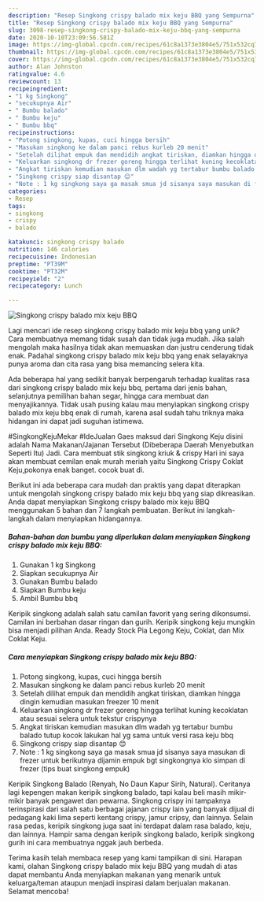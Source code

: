 ```yaml
---
description: "Resep Singkong crispy balado mix keju BBQ yang Sempurna"
title: "Resep Singkong crispy balado mix keju BBQ yang Sempurna"
slug: 3098-resep-singkong-crispy-balado-mix-keju-bbq-yang-sempurna
date: 2020-10-10T23:09:56.581Z
image: https://img-global.cpcdn.com/recipes/61c8a1373e3804e5/751x532cq70/singkong-crispy-balado-mix-keju-bbq-foto-resep-utama.jpg
thumbnail: https://img-global.cpcdn.com/recipes/61c8a1373e3804e5/751x532cq70/singkong-crispy-balado-mix-keju-bbq-foto-resep-utama.jpg
cover: https://img-global.cpcdn.com/recipes/61c8a1373e3804e5/751x532cq70/singkong-crispy-balado-mix-keju-bbq-foto-resep-utama.jpg
author: Alan Johnston
ratingvalue: 4.6
reviewcount: 13
recipeingredient:
- "1 kg Singkong"
- "secukupnya Air"
- " Bumbu balado"
- " Bumbu keju"
- " Bumbu bbq"
recipeinstructions:
- "Potong singkong, kupas, cuci hingga bersih"
- "Masukan singkong ke dalam panci rebus kurleb 20 menit"
- "Setelah dilihat empuk dan mendidih angkat tiriskan, diamkan hingga dingin kemudian masukan freezer 10 menit"
- "Keluarkan singkong dr frezer goreng hingga terlihat kuning kecoklatan atau sesuai selera untuk tekstur crispynya"
- "Angkat tiriskan kemudian masukan dlm wadah yg tertabur bumbu balado tutup kocok lakukan hal yg sama untuk versi rasa keju bbq"
- "Singkong crispy siap disantap 😊"
- "Note : 1 kg singkong saya ga masak smua jd sisanya saya masukan di frezer untuk berikutnya dijamin empuk bgt singkongnya klo simpan di frezer (tips buat singkong empuk)"
categories:
- Resep
tags:
- singkong
- crispy
- balado

katakunci: singkong crispy balado 
nutrition: 146 calories
recipecuisine: Indonesian
preptime: "PT39M"
cooktime: "PT32M"
recipeyield: "2"
recipecategory: Lunch

---
```



![Singkong crispy balado mix keju BBQ](https://img-global.cpcdn.com/recipes/61c8a1373e3804e5/751x532cq70/singkong-crispy-balado-mix-keju-bbq-foto-resep-utama.jpg)

Lagi mencari ide resep singkong crispy balado mix keju bbq yang unik? Cara membuatnya memang tidak susah dan tidak juga mudah. Jika salah mengolah maka hasilnya tidak akan memuaskan dan justru cenderung tidak enak. Padahal singkong crispy balado mix keju bbq yang enak selayaknya punya aroma dan cita rasa yang bisa memancing selera kita.

Ada beberapa hal yang sedikit banyak berpengaruh terhadap kualitas rasa dari singkong crispy balado mix keju bbq, pertama dari jenis bahan, selanjutnya pemilihan bahan segar, hingga cara membuat dan menyajikannya. Tidak usah pusing kalau mau menyiapkan singkong crispy balado mix keju bbq enak di rumah, karena asal sudah tahu triknya maka hidangan ini dapat jadi suguhan istimewa.

#SingkongKejuMekar #IdeJualan Gaes maksud dari Singkong Keju disini adalah Nama Makanan/Jajanan Tersebut (Dibeberapa Daerah Menyebutkan Seperti Itu) Jadi. Cara membuat stik singkong kriuk &amp; crispy Hari ini saya akan membuat cemilan enak murah meriah yaitu Singkong Crispy Coklat Keju,pokonya enak banget. cocok buat di.


Berikut ini ada beberapa cara mudah dan praktis yang dapat diterapkan untuk mengolah singkong crispy balado mix keju bbq yang siap dikreasikan. Anda dapat menyiapkan Singkong crispy balado mix keju BBQ menggunakan 5 bahan dan 7 langkah pembuatan. Berikut ini langkah-langkah dalam menyiapkan hidangannya.

<!--inarticleads1-->

##### Bahan-bahan dan bumbu yang diperlukan dalam menyiapkan Singkong crispy balado mix keju BBQ:

1. Gunakan 1 kg Singkong
1. Siapkan secukupnya Air
1. Gunakan  Bumbu balado
1. Siapkan  Bumbu keju
1. Ambil  Bumbu bbq


Keripik singkong adalah salah satu camilan favorit yang sering dikonsumsi. Camilan ini berbahan dasar ringan dan gurih. Keripik singkong keju mungkin bisa menjadi pilihan Anda. Ready Stock Pia Legong Keju, Coklat, dan Mix Coklat Keju. 

<!--inarticleads2-->

##### Cara menyiapkan Singkong crispy balado mix keju BBQ:

1. Potong singkong, kupas, cuci hingga bersih
1. Masukan singkong ke dalam panci rebus kurleb 20 menit
1. Setelah dilihat empuk dan mendidih angkat tiriskan, diamkan hingga dingin kemudian masukan freezer 10 menit
1. Keluarkan singkong dr frezer goreng hingga terlihat kuning kecoklatan atau sesuai selera untuk tekstur crispynya
1. Angkat tiriskan kemudian masukan dlm wadah yg tertabur bumbu balado tutup kocok lakukan hal yg sama untuk versi rasa keju bbq
1. Singkong crispy siap disantap 😊
1. Note : 1 kg singkong saya ga masak smua jd sisanya saya masukan di frezer untuk berikutnya dijamin empuk bgt singkongnya klo simpan di frezer (tips buat singkong empuk)


Keripik Singkong Balado (Renyah, No Daun Kapur Sirih, Natural). Ceritanya lagi kepengen makan keripik singkong balado, tapi kalau beli masih mikir-mikir banyak pengawet dan pewarna. Singkong crispy ini tampaknya terinspirasi dari salah satu berbagai jajanan crispy lain yang banyak dijual di pedagang kaki lima seperti kentang crispy, jamur cripsy, dan lainnya. Selain rasa pedas, keripik singkong juga saat ini terdapat dalam rasa balado, keju, dan lainnya. Hampir sama dengan keripik singkong balado, keripik singkong gurih ini cara membuatnya nggak jauh berbeda. 

Terima kasih telah membaca resep yang kami tampilkan di sini. Harapan kami, olahan Singkong crispy balado mix keju BBQ yang mudah di atas dapat membantu Anda menyiapkan makanan yang menarik untuk keluarga/teman ataupun menjadi inspirasi dalam berjualan makanan. Selamat mencoba!
